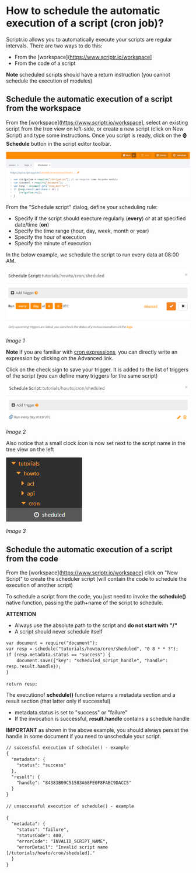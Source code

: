 # How to schedule the automatic execution of a script (cron job)?

Scriptr.io allows you to automatically execute your scripts are regular intervals. 
There are two ways to do this: 
- From the [workspace](https://www.scriptr.io/workspace]
- From the code of a script

**Note** scheduled scripts should have a return instruction (you cannot schedule the execution of modules)

## Schedule the automatic execution of a script from the workspace

From the [workspace](https://www.scriptr.io/workspace], select an existing script from the tree view on left-side, 
or create a new script (click on New Script) and type some instructions. Once you script is ready, click on the **⌚Schedule** button in the script editor toolbar.

![Schedule a script](./images/schedule.png)

From the "Schedule script" dialog, define your scheduling rule:

- Specify if the script should execture regularly (**every**) or at at specified date/time (**on**)
- Specify the time range (hour, day, week, month or year)
- Specify the hour of execution
- Specify the minute of execution

In the below example, we schedule the script to run every data at 08:00 AM.

![Cron trigger](./images/create_trigger.png)

*Image 1*

**Note** if you are familiar with [cron expressions](https://www.freeformatter.com/cron-expression-generator-quartz.html), you can directly write an expression by clicking on the Advanced link.

Click on the check sign to save your trigger. It is added to the list of triggers of the script (you can define many triggers for the same script)

![Trigger set](./images/trigger_set.png)

*Image 2*

Also notice that a small clock icon is now set next to the script name in the tree view on the left

![Clock set](./images/clock.png)

*Image 3*

## Schedule the automatic execution of a script from the code

From the [workspace](https://www.scriptr.io/workspace] click on "New Script" to create the scheduler script (will contain the code to schedule the execution of another script)

To schedule a script from the code, you just need to invoke the **schedule()** native function, passing the path+name of the script to schedule.

**ATTENTION**
- Always use the absolute path to the script and **do not start with "/"**
- A script should never schedule itself

```
var document = require("document");
var resp = schedule("tutorials/howto/cron/sheduled", "0 8 * * ?");
if (resp.metadata.status == "success") {
    document.save({"key": "scheduled_script_handle", "handle": resp.result.handle});
}

return resp;
```
The executionof **schedule()** function returns a metadata section and a result section (that latter only if successful)
- metadata.status is set to "success" or "failure"
- If the invocation is successful, **result.handle** contains a schedule handle

**IMPORTANT** as shown in the above example, you should always persist the handle in some document if you need to unschedule your script.

```
// successful execution of schedule() - example
{
  "metadata": {
    "status": "success"
  },
  "result": {
    "handle": "84383B09C51583A68FE0F8FABC9DACC5"
  }
}

// unsuccessful execution of schedule() - example

{
  "metadata": {
    "status": "failure",
    "statusCode": 400,
    "errorCode": "INVALID_SCRIPT_NAME",
    "errorDetail": "Invalid script name [/tutorials/howto/cron/sheduled]."
  }
}
```


